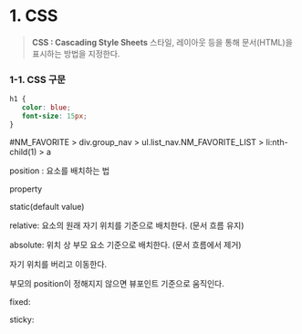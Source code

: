 # 1. CSS

> **CSS : Cascading Style Sheets** 스타일, 레이아웃 등을 통해 문서(HTML)을 표시하는 방법을 지정한다.



### 1-1. CSS 구문

```css
h1 {
   color: blue;
   font-size: 15px;
}
```



#NM_FAVORITE > div.group_nav > ul.list_nav.NM_FAVORITE_LIST > li:nth-child(1) > a





position : 요소를 배치하는 법



property



static(default value)



relative: 요소의 원래 자기 위치를 기준으로 배치한다. (문서 흐름 유지)



absolute: 위치 상 부모 요소 기준으로 배치한다. (문서 흐름에서 제거)

자기 위치를 버리고 이동한다.



부모의 position이 정해지지 않으면 뷰포인트 기준으로 움직인다. 



fixed:



sticky:
